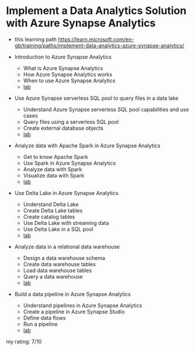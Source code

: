# Implement a Data Analytics Solution with Azure Synapse Analytics

* this learning path <https://learn.microsoft.com/en-gb/training/paths/implement-data-analytics-azure-synapse-analytics/>

* Introduction to Azure Synapse Analytics
  * What is Azure Synapse Analytics
  * How Azure Synapse Analytics works
  * When to use Azure Synapse Analytics
  * [lab](https://microsoftlearning.github.io/dp-203-azure-data-engineer/Instructions/Labs/01-Explore-Azure-Synapse.html)
* Use Azure Synapse serverless SQL pool to query files in a data lake
  * Understand Azure Synapse serverless SQL pool capabilities and use cases
  * Query files using a serverless SQL pool
  * Create external database objects
  * [lab](https://microsoftlearning.github.io/dp-203-azure-data-engineer/Instructions/Labs/03-Transform-data-with-sql.html)
* Analyze data with Apache Spark in Azure Synapse Analytics
  * Get to know Apache Spark
  * Use Spark in Azure Synapse Analytics
  * Analyze data with Spark
  * Visualize data with Spark
  * [lab](https://microsoftlearning.github.io/dp-203-azure-data-engineer/Instructions/Labs/05-Analyze-files-with-Spark.html)
* Use Delta Lake in Azure Synapse Analytics
  * Understand Delta Lake
  * Create Delta Lake tables
  * Create catalog tables
  * Use Delta Lake with streaming data
  * Use Delta Lake in a SQL pool
  * [lab](https://microsoftlearning.github.io/dp-203-azure-data-engineer/Instructions/Labs/07-Use-delta-lake.html)
* Analyze data in a relational data warehouse
  * Design a data warehouse schema
  * Create data warehouse tables
  * Load data warehouse tables
  * Query a data warehouse
  * [lab](https://microsoftlearning.github.io/dp-203-azure-data-engineer/Instructions/Labs/08-Explore-data-warehouse.html)
* Build a data pipeline in Azure Synapse Analytics
  * Understand pipelines in Azure Synapse Analytics
  * Create a pipeline in Azure Synapse Studio
  * Define data flows
  * Run a pipeline
  * [lab](https://microsoftlearning.github.io/dp-203-azure-data-engineer/Instructions/Labs/10-Synpase-pipeline.html)

my rating: 7/10
